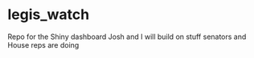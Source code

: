 # legis_watch
Repo for the Shiny dashboard Josh and I will build on stuff senators and House reps are doing
